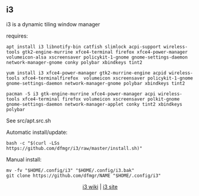 ## i3  
  
i3 is a dynamic tiling window manager  
  
requires:

```shell
apt install i3 libnotify-bin catfish slimlock acpi-support wireless-tools gtk2-engine-murrine xfce4-terminal firefox xfce4-power-manager volumeicon-alsa xscreensaver policykit-1-gnome gnome-settings-daemon network-manager-gnome conky polybar xbindkeys tint2
```  

```shell
yum install i3 xfce4-power-manager gtk2-murrine-engine acpid wireless-tools xfce4-terminalfirefox  volumeicon xscreensaver policykit-1-gnome gnome-settings-daemon network-manager-gnome polybar xbindkeys tint2
```  

```shell
pacman -S i3 gtk-engine-murrine xfce4-power-manager acpi wireless-tools xfce4-terminal firefox volumeicon xscreensaver polkit-gnome gnome-settings-daemon network-manager-applet conky tint2 xbindkeys polybar
```  

See src/apt.src.sh

Automatic install/update:

```shell
bash -c "$(curl -LSs https://github.com/dfmgr/i3/raw/master/install.sh)"
```

Manual install:

```shell
mv -fv "$HOME/.config/i3" "$HOME/.config/i3.bak"
git clone https://github.com/dfmgr/NAME "$HOME/.config/i3"
```
  
  
<p align=center>
  <a href="https://wiki.archlinux.org/index.php/i3" target="_blank">i3 wiki</a>  |  
  <a href="https://i3wm.org/" target="_blank">i3 site</a>
</p>  
